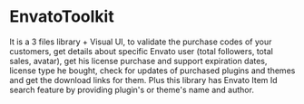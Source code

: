 # EnvatoToolkit
It is a 3 files library + Visual UI, to validate the purchase codes of your customers, get details about specific Envato user (total followers, total sales, avatar), get his license purchase and support expiration dates, license type he bought, check for updates of purchased plugins and themes and get the download links for them. Plus this library has Envato Item Id search feature by providing plugin's or theme's name and author.
